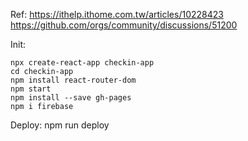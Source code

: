 Ref:
https://ithelp.ithome.com.tw/articles/10228423
https://github.com/orgs/community/discussions/51200

Init:
```
npx create-react-app checkin-app
cd checkin-app
npm install react-router-dom  
npm start
npm install --save gh-pages
npm i firebase
```

Deploy: npm run deploy